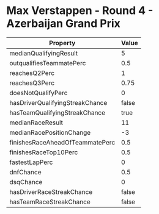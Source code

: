 # Max Verstappen - Round 4 - Azerbaijan Grand Prix
Property | Value
--- | ---
medianQualifyingResult | 5
outqualifiesTeammatePerc | 0.5
reachesQ2Perc | 1
reachesQ3Perc | 0.75
doesNotQualifyPerc | 0
hasDriverQualifyingStreakChance | false
hasTeamQualifyingStreakChance | true
medianRaceResult | 11
medianRacePositionChange | -3
finishesRaceAheadOfTeammatePerc | 0.5
finishesRaceTop10Perc | 0.5
fastestLapPerc | 0
dnfChance | 0.5
dsqChance | 0
hasDriverRaceStreakChance | false
hasTeamRaceStreakChance | false
